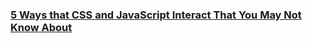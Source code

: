 ### [5 Ways that CSS and JavaScript Interact That You May Not Know About](https://davidwalsh.name/ways-css-javascript-interact)

